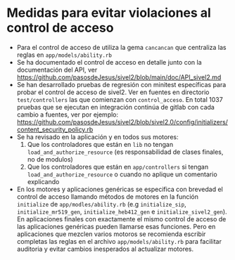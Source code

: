 # Medidas para evitar violaciones al control de acceso

* Para el control de acceso de utiliza la gema `cancancan` que centraliza las reglas en `app/models/ability.rb`
* Se ha documentado el control de acceso en detalle junto con la documentación del API, ver <https://github.com/pasosdeJesus/sivel2/blob/main/doc/API_sivel2.md>
* Se han desarrollado pruebas de regresión con minitest específicas para probar el control de acceso de sivel2.  Ver en fuentes en directorio `test/controllers` las que comienzan con `control_acceso`.  En total 1037 pruebas que se ejecutan en integración continúa de gitlab con cada cambio a fuentes, ver por ejemplo: https://github.com/pasosdeJesus/sivel2/blob/sivel2.0/config/initializers/content_security_policy.rb
* Se ha revisado en la aplicación y en todos sus motores: 
  1. Que los controladores que están en `lib` no tengan `load_and_authorize_resource` (es responsabilidad de clases finales, no de modulos)
  2. Que los controladores que están en `app/controllers` si tengan `load_and_authorize_resource` o cuando no aplique un comentario explicando
* En los motores y aplicaciones genéricas se especifica con brevedad el control de acceso llamando métodos
  de motores en la función `initialize` de `app/modles/ability.rb` (e.g `initialize_sip`, `initialize_mr519_gen`, 
  `initialize_heb412_gen` e `initialize_sivel2_gen`).  En aplicaciones finales con exactamente el mismo control de acceso de las aplicaciones genéricas
  pueden llamarse esas funciones.  Pero en aplicaciones que mezclen varios motoros se recomienda escribir completas las reglas
  en el archivo `app/models/ability.rb` para facilitar auditoria y evitar cambios inesperados al actualizar motores.
 

